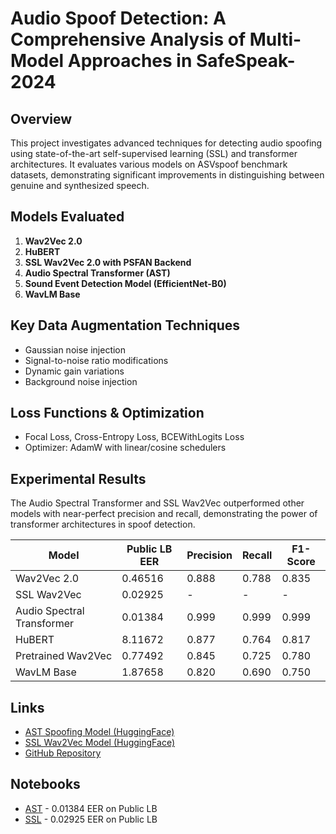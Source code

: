 # Audio Spoof Detection: A Comprehensive Analysis of Multi-Model Approaches in SafeSpeak-2024

## Overview
This project investigates advanced techniques for detecting audio spoofing using state-of-the-art self-supervised learning (SSL) and transformer architectures. It evaluates various models on ASVspoof benchmark datasets, demonstrating significant improvements in distinguishing between genuine and synthesized speech.

## Models Evaluated
1. **Wav2Vec 2.0**
2. **HuBERT**
3. **SSL Wav2Vec 2.0 with PSFAN Backend**
4. **Audio Spectral Transformer (AST)**
5. **Sound Event Detection Model (EfficientNet-B0)**
6. **WavLM Base**

## Key Data Augmentation Techniques
- Gaussian noise injection
- Signal-to-noise ratio modifications
- Dynamic gain variations
- Background noise injection

## Loss Functions & Optimization
- Focal Loss, Cross-Entropy Loss, BCEWithLogits Loss
- Optimizer: AdamW with linear/cosine schedulers

## Experimental Results
The Audio Spectral Transformer and SSL Wav2Vec outperformed other models with near-perfect precision and recall, demonstrating the power of transformer architectures in spoof detection.

| Model                     | Public LB EER | Precision | Recall | F1-Score |
|---------------------------|---------------|-----------|--------|----------|
| Wav2Vec 2.0               | 0.46516       | 0.888     | 0.788  | 0.835    |
| SSL Wav2Vec               | 0.02925       | -         | -      | -        |
| Audio Spectral Transformer | 0.01384       | 0.999     | 0.999  | 0.999    |
| HuBERT                    | 8.11672       | 0.877     | 0.764  | 0.817    |
| Pretrained Wav2Vec        | 0.77492       | 0.845     | 0.725  | 0.780    |
| WavLM Base                | 1.87658       | 0.820     | 0.690  | 0.750    |

## Links
- [AST Spoofing Model (HuggingFace)](https://huggingface.co/lightsource/ast-spoofing-airi)
- [SSL Wav2Vec Model (HuggingFace)](https://huggingface.co/lightsource/ssl-w2v-psfan-spoofing-airi)
- [GitHub Repository](https://github.com/l1ghtsource/asvspoof-airi)

## Notebooks
- [AST](notebooks/ast-inference%20[0.01384].ipynb) - 0.01384 EER on Public LB
- [SSL](notebooks/ssl-inference-3plus2-epochs%20[0.02925].ipynb) - 0.02925 EER on Public LB
